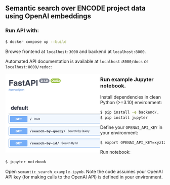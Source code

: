## Semantic search over ENCODE project data using OpenAI embeddings

### Run API with:

```bash
$ docker compose up --build
```

Browse frontend at `localhost:3000` and backend at `localhost:8000`.

Automated API documentation is available at `localhost:8000/docs` or `localhost:8000/redoc`:

<img style="float:left;" width="300" src="/images/api-doc-example.png">

### Run example Jupyter notebook.

Install dependencies in clean Python (>=3.10) environment:

```bash
$ pip install -e backend/.
$ pip install jupyter
```

Define your `OPENAI_API_KEY` in your environment:
```bash
$ export OPENAI_API_KEY=xyz123
```

Run notebook:

```bash
$ jupyter notebook
```

Open `semantic_search_example.ipynb`. Note the code assumes your OpenAI API key (for making calls to the OpenAI API) is defined in your environment.
